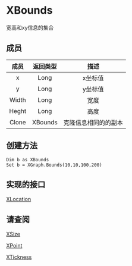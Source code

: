 # XBounds
宽高和xy信息的集合
## 成员

| 成员 | 返回类型 | 描述 |
| :---: | :---: | :-:|
| x | Long | x坐标值|
| y | Long | y坐标值|
| Width | Long | 宽度|
| Heght | Long | 高度|
| Clone | XBounds | 克隆信息相同的的副本 |

## 创建方法

```
Dim b as XBounds
Set b = XGraph.Bounds(10,10,100,200)
```

## 实现的接口

[XLocation](XLocation.md)


## 请查阅

[XSize](XSize.md)

[XPoint](XPoint.md)

[XTickness](XTickness.md)
